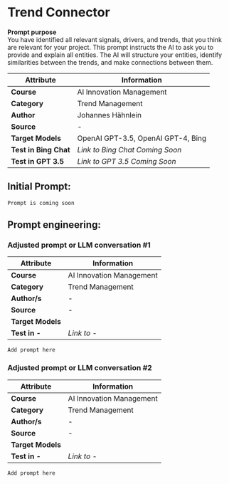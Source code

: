 # Trend Connector


**Prompt purpose**   
You have identified all relevant signals, drivers, and trends, that you think are relevant for your project. This prompt instructs the AI to ask you to provide and explain all entities. The AI will structure your entities, identify similarities between the trends, and make connections between them.


| **Attribute** | **Information**       |
|---------------------|-----------------------|
| **Course** | AI Innovation Management |
| **Category** | Trend Management |
| **Author** | Johannes Hähnlein |
| **Source** | - |
| **Target Models** | OpenAI GPT-3.5, OpenAI GPT-4, Bing |
| **Test in Bing Chat** | *Link to Bing Chat Coming Soon* |
| **Test in GPT 3.5** | *Link to GPT 3.5 Coming Soon* |



## Initial Prompt:
```
Prompt is coming soon

```


## Prompt engineering:

### Adjusted prompt or LLM conversation #1


| **Attribute** | **Information**       |
|---------------------|-----------------------|
| **Course** | AI Innovation Management |
| **Category** | Trend Management |
| **Author/s** | - |
| **Source** | - |
| **Target Models** |  |
| **Test in -** | *Link to -* |

```
Add prompt here

```


### Adjusted prompt or LLM conversation #2


| **Attribute** | **Information**       |
|---------------------|-----------------------|
| **Course** | AI Innovation Management |
| **Category** | Trend Management |
| **Author/s** | - |
| **Source** | - |
| **Target Models** |  |
| **Test in -** | *Link to -* |

```
Add prompt here

```